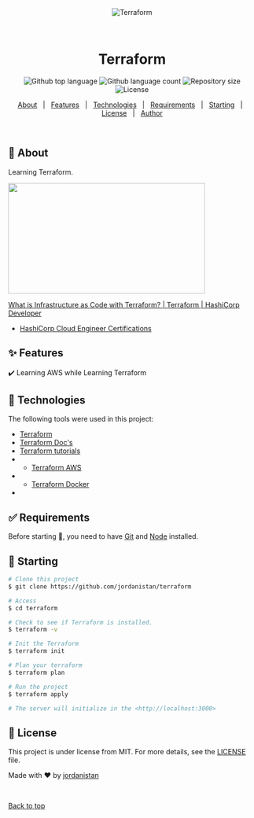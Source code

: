 <div align="center" id="top"> 
  <img src="./.github/app.gif" alt="Terraform" />

  &#xa0;

  <!-- <a href="https://terraform.netlify.app">Demo</a> -->
</div>

<h1 align="center">Terraform</h1>

<p align="center">
  <img alt="Github top language" src="https://img.shields.io/github/languages/top/jordanistan/terraform-1?color=56BEB8">

  <img alt="Github language count" src="https://img.shields.io/github/languages/count/jordanistan/terraform-1?color=56BEB8">

  <img alt="Repository size" src="https://img.shields.io/github/repo-size/jordanistan/terraform-1?color=56BEB8">

  <img alt="License" src="https://img.shields.io/github/license/jordanistan/terraform-1?color=56BEB8">

  <!-- <img alt="Github issues" src="https://img.shields.io/github/issues/jordanistan/terraform-1?color=56BEB8" /> -->

  <!-- <img alt="Github forks" src="https://img.shields.io/github/forks/jordanistan/terraform-1?color=56BEB8" /> -->

  <!-- <img alt="Github stars" src="https://img.shields.io/github/stars/jordanistan/terraform-1?color=56BEB8" /> -->
</p>

<!-- Status -->

<!-- <h4 align="center"> 
	🚧  Terraform 1 🚀 Under construction...  🚧
</h4> 

<hr> -->

<p align="center">
  <a href="#dart-about">About</a> &#xa0; | &#xa0; 
  <a href="#sparkles-features">Features</a> &#xa0; | &#xa0;
  <a href="#rocket-technologies">Technologies</a> &#xa0; | &#xa0;
  <a href="#white_check_mark-requirements">Requirements</a> &#xa0; | &#xa0;
  <a href="#checkered_flag-starting">Starting</a> &#xa0; | &#xa0;
  <a href="#memo-license">License</a> &#xa0; | &#xa0;
  <a href="https://github.com/jordanistan" target="_blank">Author</a>
</p>

<br>

## :dart: About ##

Learning Terraform. 

<p><a href="https://developer.hashicorp.com/terraform/tutorials/aws-get-started/infrastructure-as-code?wvideo=mo76ckwvz4"><img src="https://embed-ssl.wistia.com/deliveries/41c56d0e44141eb3654ae77f4ca5fb41.jpg?image_play_button_size=2x&amp;image_crop_resized=960x540&amp;image_play_button=1&amp;image_play_button_color=1563ffe0" width="400" height="225" style="width: 400px; height: 225px;"></a></p><p><a href="https://developer.hashicorp.com/terraform/tutorials/aws-get-started/infrastructure-as-code?wvideo=mo76ckwvz4">What is Infrastructure as Code with Terraform? | Terraform | HashiCorp Developer</a></p>

- [HashiCorp Cloud Engineer Certifications](https://www.hashicorp.com/certification#hashicorp-certified-terraform-associate)

## :sparkles: Features ##

:heavy_check_mark: Learning AWS while Learning Terraform

## :rocket: Technologies ##

The following tools were used in this project:

- [Terraform](https://terraform.io)
- [Terraform Doc's](https://developer.hashicorp.com/terraform/docs)
- [Terraform tutorials](https://developer.hashicorp.com/terraform/tutorials) 
- - [Terraform AWS](https://developer.hashicorp.com/terraform/tutorials/aws-get-started)
- - [Terraform Docker](https://developer.hashicorp.com/terraform/tutorials/docker-get-started)
- 


## :white_check_mark: Requirements ##

Before starting :checkered_flag:, you need to have [Git](https://git-scm.com) and [Node](https://nodejs.org/en/) installed.

## :checkered_flag: Starting ##

```bash
# Clone this project
$ git clone https://github.com/jordanistan/terraform

# Access
$ cd terraform

# Check to see if Terraform is installed.
$ terraform -v

# Init the Terraform
$ terraform init

# Plan your terraform
$ terraform plan

# Run the project
$ terraform apply

# The server will initialize in the <http://localhost:3000>
```

## :memo: License ##

This project is under license from MIT. For more details, see the [LICENSE](LICENSE.md) file.


Made with :heart: by <a href="https://github.com/jordanistan" target="_blank">jordanistan</a>

&#xa0;

<a href="#top">Back to top</a>
